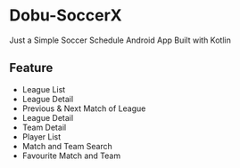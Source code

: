 # Dobu-SoccerX
Just a Simple Soccer Schedule Android App Built with Kotlin

## Feature
- League List
- League Detail
- Previous & Next Match of League
- League Detail
- Team Detail
- Player List 
- Match and Team Search
- Favourite Match and Team
